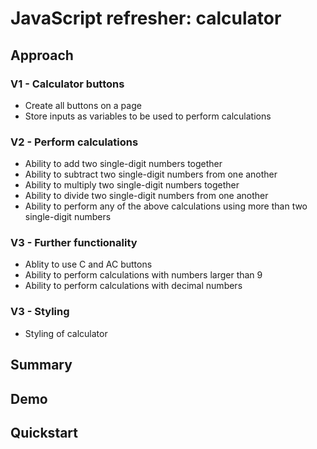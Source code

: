 
# JavaScript refresher: calculator

## Approach

### V1 - Calculator buttons

- Create all buttons on a page
- Store inputs as variables to be used to perform calculations

### V2 - Perform calculations

- Ability to add two single-digit numbers together
- Ability to subtract two single-digit numbers from one another 
- Ability to multiply two single-digit numbers together
- Ability to divide two single-digit numbers from one another
- Ability to perform any of the above calculations using more than two single-digit numbers

### V3 - Further functionality
- Ablity to use C and AC buttons
- Ability to perform calculations with numbers larger than 9
- Ability to perform calculations with decimal numbers

### V3 - Styling
- Styling of calculator

## Summary

## Demo

## Quickstart
